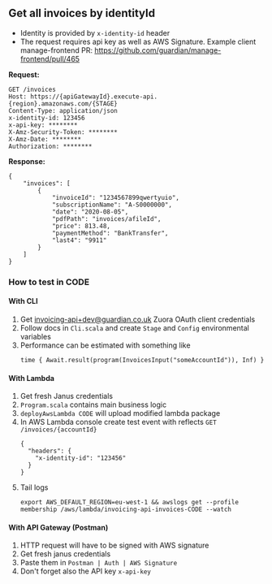 ## Get all invoices by identityId

- Identity is provided by `x-identity-id` header
- The request requires api key as well as AWS Signature. Example client manage-frontend PR: https://github.com/guardian/manage-frontend/pull/465

**Request:**

```
GET /invoices
Host: https://{apiGatewayId}.execute-api.{region}.amazonaws.com/{STAGE}
Content-Type: application/json
x-identity-id: 123456
x-api-key: ********
X-Amz-Security-Token: ******** 
X-Amz-Date: ********
Authorization: ******** 
```

**Response:**

```
{
    "invoices": [
        {
            "invoiceId": "1234567899qwertyuio",
            "subscriptionName": "A-S0000000",
            "date": "2020-08-05",
            "pdfPath": "invoices/afileId",
            "price": 813.48,
            "paymentMethod": "BankTransfer",
            "last4": "9911"
        }
    ]
}
```

### How to test in CODE

#### With CLI 

1. Get invoicing-api+dev@guardian.co.uk Zuora OAuth client credentials
1. Follow docs in `Cli.scala` and create `Stage` and `Config` environmental variables
1. Performance can be estimated with something like 
    ```
    time { Await.result(program(InvoicesInput("someAccountId")), Inf) }
    ```

#### With Lambda

1. Get fresh Janus credentials
1. `Program.scala` contains main business logic 
1. `deployAwsLambda CODE` will upload modified lambda package
1. In AWS Lambda console create test event with reflects `GET /invoices/{accountId}`
    ```
    {
      "headers": {
        "x-identity-id": "123456"
      }
    }
    ```
1. Tail logs 
    ```
    export AWS_DEFAULT_REGION=eu-west-1 && awslogs get --profile membership /aws/lambda/invoicing-api-invoices-CODE --watch
    ```
   
#### With API Gateway (Postman)

1. HTTP request will have to be signed with AWS signature
1. Get fresh janus credentials
1. Paste them in `Postman | Auth | AWS Signature`
1. Don't forget also the API key `x-api-key`
